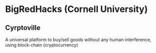 # BigRedHacks (Cornell University)
## Cyrptoville
 A universal platform to buy/sell goods without any human interference, using block-chain (cryptocurrency)
 
